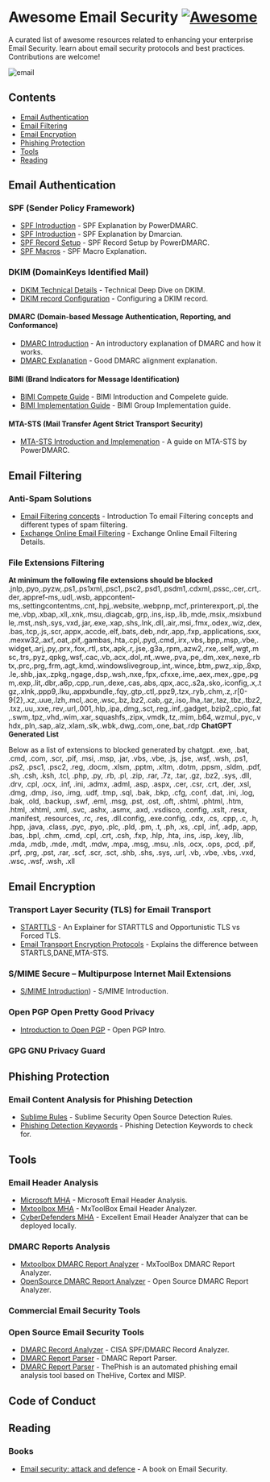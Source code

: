 # Awesome Email Security [![Awesome](https://awesome.re/badge.svg)](https://awesome.re)
A curated list of awesome resources related to enhancing your enterprise Email Security. learn about email security protocols and best practices. Contributions are welcome!

![email](https://github.com/0xAnalyst/Awesome-Email-Security/assets/893075/726101a0-ab4d-4534-9aab-9daf5d2a6716)


## Contents

* [Email Authentication](#email-authentication) 
* [Email Filtering](#email-filtering) 
* [Email Encryption](#email-encryption) 
* [Phishing Protection](#phishing-protection) 
* [Tools](#Tools)
* [Reading](#Reading)
  
## Email Authentication

### SPF (Sender Policy Framework)
* [SPF Introduction](https://powerdmarc.com/what-is-spf/) - SPF Explanation by PowerDMARC.
* [SPF Introduction](https://dmarcian.com/what-is-spf/)   - SPF Explanation by Dmarcian.
* [SPF Record Setup](https://powerdmarc.com/how-to-setup-spf/) - SPF Record Setup by PowerDMARC.
* [SPF Macros](https://duo.com/labs/tech-notes/detecting-phishing-with-spf-macros) - SPF Macro Explanation.

### DKIM (DomainKeys Identified Mail)
* [DKIM Technical Details](https://easydmarc.com/blog/what-is-a-dkim-signature/) - Technical Deep Dive on DKIM.
* [DKIM record Configuration](https://help.ovhcloud.com/csm/en-dns-zone-dkim?id=kb_article_view&sysparm_article=KB0058258) - Configuring a DKIM record.
#### DMARC (Domain-based Message Authentication, Reporting, and Conformance)
* [DMARC Introduction](https://www.techfry.com/webmaster-tips/domain-based-message-authentication-reporting-conformance-dmarc) -  An introductory explanation of DMARC and how it works.
* [DMARC Explanation](https://www.mailmodo.com/guides/dmarc/) - Good DMARC alignment explanation.

#### BIMI (Brand Indicators for Message Identification)
* [BIMI Compete Guide](https://powerdmarc.com/your-complete-guide-to-bimi/) - BIMI Introduction and Compelete guide.
* [BIMI Implementation Guide](https://bimigroup.org/implementation-guide/) -  BIMI Group Implementation guide.

#### MTA-STS (Mail Transfer Agent Strict Transport Security)
* [MTA-STS Introduction and Implemenation](https://powerdmarc.com/what-is-mta-sts-and-why-do-you-need-it/) -  A guide on MTA-STS by PowerDMARC.

## Email Filtering

### Anti-Spam Solutions
* [Email Filtering concepts](https://abnormalsecurity.com/glossary/email-filters) - Introduction To email Filtering concepts and different types of spam filtering.
* [Exchange Online Email Filtering](https://learn.microsoft.com/en-us/defender-office-365/eop-about) - Exchange Online Email Filtering Details.

### File Extensions Filtering
**At minimum the following file extensions should be blocked** 
.jnlp,.pyo,.pyzw,.ps1,.ps1xml,.psc1,.psc2,.psd1,.psdm1,.cdxml,.pssc,.cer,.crt,.der,.appref-ms,.udl,.wsb,.appcontent-ms,.settingcontentms,.cnt,.hpj,.website,.webpnp,.mcf,.printerexport,.pl,.theme,.vbp,.xbap,.xll,.xnk,.msu,.diagcab,.grp,.ins,.isp,.lib,.mde,.msix,.msixbundle,.mst,.nsh,.sys,.vxd,.jar,.exe,.xap,.shs,.lnk,.dll,.air,.msi,.fmx,.odex,.wiz,.dex,.bas,.tcp,.js,.scr,.appx,.accde,.elf,.bats,.deb,.ndr,.app,.fxp,.applications,.sxx,.mexw32,.axf,.oat,.pif,.gambas,.hta,.cpl,.pyd,.cmd,.irx,.vbs,.bpp,.msp,.vbe,.widget,.arj,.py,.prx,.fox,.rtl,.stx,.apk,.r,.jse,.g3a,.rpm,.azw2,.rxe,.self,.wgt,.msc,.trs,.pyz,.qpkg,.wsf,.cac,.vb,.acx,.dol,.nt,.wwe,.pva,.pe,.dm,.xex,.nexe,.rbtx,.prc,.prg,.frm,.agt,.kmd,.windowslivegroup,.int,.wince,.btm,.pwz,.xip,.8xp,.le,.shb,.jax,.zpkg,.ngage,.dsp,.wsh,.nxe,.fpx,.cfxxe,.ime,.aex,.mex,.gpe,.pgm,.exp,.lit,.dbr,.a6p,.cpp,.run,.dexe,.cas,.abs,.qpx,.acc,.s2a,.sko,.iconfig,.x,.tgz,.xlnk,.ppp9,.lku,.appxbundle,.fqy,.gtp,.ctl,.ppz9,.tzx,.ryb,.chm,.z,.r[0-9{2},.xz,.uue,.lzh,.mcl,.ace,.wsc,.bz,.bz2,.cab,.gz,.iso,.lha,.tar,.taz,.tbz,.tbz2,.txz,.uu,.xxe,.rev,.url,.001,.hlp,.ipa,.dmg,.sct,.reg,.inf,.gadget,.bzip2,.cpio,.fat,.swm,.tpz,.vhd,.wim,.xar,.squashfs,.zipx,.vmdk,.tz,.mim,.b64,.wzmul,.pyc,.vhdx,.pln,.sap,.alz,.xlam,.slk,.wbk,.dwg,.com,.one,.bat,.rdp
**ChatGPT Generated List** 

  Below as a list of extensions to blocked generated by chatgpt.
 .exe, .bat, .cmd, .com, .scr, .pif, .msi, .msp, .jar, .vbs, .vbe, .js, .jse, .wsf, .wsh, .ps1, .ps2, .psc1, .psc2, .reg, .docm, .xlsm, .pptm, .xltm, .dotm, .ppsm, .sldm, .pdf, .sh, .csh, .ksh, .tcl, .php, .py, .rb, .pl, .zip, .rar, .7z, .tar, .gz, .bz2, .sys, .dll, .drv, .cpl, .ocx, .inf, .ini, .admx, .adml, .asp, .aspx, .cer, .csr, .crt, .der, .xsl, .dmg, .dmp, .iso, .img, .udf, .tmp, .sql, .bak, .bkp, .cfg, .conf, .dat, .ini, .log, .bak, .old, .backup, .swf, .eml, .msg, .pst, .ost, .oft, .shtml, .phtml, .htm, .html, .xhtml, .xml, .svc, .ashx, .asmx, .axd, .vsdisco, .config, .xslt, .resx, .manifest, .resources, .rc, .res, .dll.config, .exe.config, .cdx, .cs, .cpp, .c, .h, .hpp, .java, .class, .pyc, .pyo, .plc, .pld, .pm, .t, .ph, .xs, .cpl, .inf, .adp, .app, .bas, .bpl, .chm, .cmd, .cpl, .crt, .csh, .fxp, .hlp, .hta, .ins, .isp, .key, .lib, .mda, .mdb, .mde, .mdt, .mdw, .mpa, .msg, .msu, .nls, .ocx, .ops, .pcd, .pif, .prf, .prg, .pst, .rar, .scf, .scr, .sct, .shb, .shs, .sys, .url, .vb, .vbe, .vbs, .vxd, .wsc, .wsf, .wsh, .xll


## Email Encryption
### Transport Layer Security (TLS) for Email Transport
* [STARTTLS](https://emaillabs.io/en/what-is-starttls/) - An Explainer for STARTTLS and Opportunistic TLS vs Forced TLS.
* [Email Transport Encryption Protocols](https://certified-senders.org/wp-content/uploads/2020/02/Email-Transport-Encryption-STARTTLS-vs.-DANE-vs.-MTA-STS_updated.pdf) - Explains the difference between STARTLS,DANE,MTA-STS.
### S/MIME Secure – Multipurpose Internet Mail Extensions
* [S/MIME Introduction](https://docs.servicenow.com/bundle/washingtondc-platform-administration/page/administer/notification/concept/smime-inbound-outbound-mails.html)) - S/MIME Introduction. 
### Open PGP Open Pretty Good Privacy
* [Introduction to Open PGP](https://www.first.org/pgp/An_Introduction_to_PGP-GnuPG_v1.0.pdf) - Open PGP Intro.
### GPG GNU Privacy Guard
## Phishing Protection

### Email Content Analysis for Phishing Detection
* [Sublime Rules](https://github.com/sublime-security/sublime-rules) - Sublime Security Open Source Detection Rules.
* [Phishing Detection Keywords](https://github.com/0xAnalyst/Awesome-Email-Security/blob/main/PhishingKeywords) - Phishing Detection Keywords to check for.
## Tools
### Email Header Analysis
* [Microsoft MHA](https://mha.azurewebsites.net/) - Microsoft Email Header Analysis.
* [Mxtoolbox MHA](https://mxtoolbox.com/EmailHeaders.aspx) - MxToolBox Email Header Analyzer.
* [CyberDefenders MHA](https://github.com/cyberdefenders/email-header-analyzer) - Excellent Email Header Analyzer that can be deployed locally.

### DMARC Reports Analysis
* [Mxtoolbox DMARC Report Analyzer](https://mxtoolbox.com/DmarcReportAnalyzer.aspx) - MxToolBox DMARC Report Analyzer.
* [OpenSource DMARC Report Analyzer](https://github.com/userjack6880/Open-DMARC-Analyzer) - Open Source DMARC Report Analyzer. 

### Commercial Email Security Tools
### Open Source Email Security Tools
* [DMARC Record Analyzer](https://github.com/cisagov/trustymail) - CISA SPF/DMARC Record Analyzer.
* [DMARC Report Parser](https://github.com/domainaware/parsedmarc) - DMARC Report Parser.
* [DMARC Report Parser](https://github.com/emalderson/ThePhish) - ThePhish is an automated phishing email analysis tool based on TheHive, Cortex and MISP.

## Code of Conduct

## Reading
### Books
* [Email security: attack and defence](https://leanpub.com/emailsecattackanddefence) - A book on Email Security.
  

